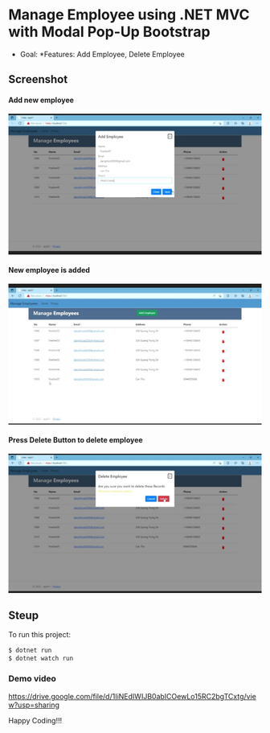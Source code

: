 # Manage Employee using .NET MVC with Modal Pop-Up Bootstrap

- Goal: *Features: Add Employee, Delete Employee

## Screenshot
#### Add new employee
<img src="assets/Screenshot_2022-07-04-08-32-45-745_com.google.android.apps.docs.jpg" width=600></img>
#### New employee is added
<img src="assets/Screenshot_2022-07-04-08-32-50-114_com.google.android.apps.docs.jpg" width=600></img>
#### Press Delete Button to delete employee
<img src="assets/Screenshot_2022-07-04-08-32-57-736_com.google.android.apps.docs.jpg" width=600></img>
## Steup
To run this project:
```
$ dotnet run
$ dotnet watch run
```
### Demo video
https://drive.google.com/file/d/1IiNEdIWIJB0abICOewLo15RC2bgTCxtg/view?usp=sharing

Happy Coding!!!
